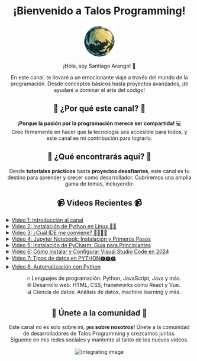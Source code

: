 <h1 align="center">¡Bienvenido a Talos Programming!</h1>

<p align="center">
  <img align="center" src="Screenshot_2024-03-11_at_12-44-30_DALL_E_2-removebg-preview.png" alt="Talos Programming Logo" height="90px" width="90px" />
</p>

<p align="center">¡Hola, soy Santiago Arango! 🚀</p>

<p align="center">
  En este canal, te llevaré a un emocionante viaje a través del mundo de la programación.
  Desde conceptos básicos hasta proyectos avanzados, ¡te ayudaré a dominar el arte del código!
</p>

<h2 align="center">🌟 ¿Por qué este canal? 🌟</h2>

<p align="center">
  <strong>¡Porque la pasión por la programación merece ser compartida!</strong> 💻<br>
  Creo firmemente en hacer que la tecnología sea accesible para todos, y este canal es mi contribución para lograrlo.
</p>

<h2 align="center">🚀 ¿Qué encontrarás aquí? 🚀</h2>

<p align="center">
  Desde <strong>tutoriales prácticos</strong> hasta <strong>proyectos desafiantes</strong>, este canal es tu destino para aprender y crecer como desarrollador.
  Cubriremos una amplia gama de temas, incluyendo:
</p>

<h2 align="center">📹 Videos Recientes 📹</h2>

<details>
  <summary><a href="https://youtu.be/OOXs0WcK5H8?si=suU4H19lGDkOvaIG">Video 1: Introducción al canal</a></summary>
  <p align="center">
    <a href="https://youtu.be/OOXs0WcK5H8?si=suU4H19lGDkOvaIG">
      <img src="https://github.com/straeker18/ppi_pl_ARANGOs/blob/01318e41df33e6462e3be2616cc375204dea3738/mq3.jpg" alt="Video 1" width="400px">
    </a>
  </p>
  <p align="center">
    ¡Hola a todos y bienvenidos a Talos Programming! En este emocionante episodio de estreno, les invito a embarcarse en este viaje.
    En este video introductorio, les daré un vistazo a lo que pueden esperar del canal.
    ¡Suscríbanse para no perderse ningún video y únanse a nuestra comunidad mientras exploramos el mundo de la programación!
  </p>
</details>

<details>
  <summary><a href="https://youtu.be/g3mGqQ7VAe8">Video 2: Instalación de Python en Linux 🐧🐍</a></summary>
  <p align="center">
    <a href="https://youtu.be/g3mGqQ7VAe8">
      <img src="https://github.com/straeker18/ppi_pl_ARANGOs/blob/d23004eb23de76c55bfc7f3bb5a46f6123703098/linux-30-anos.jpg" alt="Video 2" width="400px">
    </a>
  </p>
  <p align="center">
    ¡Bienvenidos a mi canal! En este tutorial, te mostraré cómo instalar Python en tu sistema Linux paso a paso.
  </p>
</details>

<details>
  <summary><a href="https://youtu.be/IMxNzuaf9YQ?si=xTo-hCyGVgJC3R8e">Video 3: ¿Cuál IDE me conviene? 📓👩‍💻📓</a></summary>
  <p align="center">
    <a href="https://youtu.be/IMxNzuaf9YQ?si=xTo-hCyGVgJC3R8e">
      <img src="https://github.com/straeker18/ppi_pl_ARANGOs/blob/86496065de55c864da91d6768cbbbb63d40825e6/video3.png" alt="Video 3" width="400px">
    </a>
  </p>
  <p align="center">
    ¿No sabes qué IDE elegir para tus proyectos de programación? En este video, comparo tres de las herramientas más populares: PyCharm, Jupyter y VSCode.
  </p>
</details>

<details>
  <summary><a href="https://youtu.be/G5IPdM2goVU?si=u_QSVYvTAa4rPei3">Video 4: Jupyter Notebook: Instalación y Primeros Pasos</a></summary>
  <p align="center">
    <a href="https://youtu.be/G5IPdM2goVU?si=u_QSVYvTAa4rPei3">
      <img src="https://raw.githubusercontent.com/straeker18/ppi_pl_ARANGOs/main/video%204.jfif" alt="Video 4" width="400px">
    </a>
  </p>
  <p align="center">
    En este video, te mostraré cómo empezar a usar Jupyter Notebook, una de las herramientas más poderosas para desarrolladores.
  </p>
</details>

<details>
  <summary><a href="https://youtu.be/gx-wbFt-ebI?si=dVScKyNKtfD82DDf">Video 5: Instalación de PyCharm: Guía para Principiantes</a></summary>
  <p align="center">
    <a href="https://youtu.be/gx-wbFt-ebI?si=dVScKyNKtfD82DDf">
      <img src="https://github.com/straeker18/ppi_pl_ARANGOs/blob/86496065de55c864da91d6768cbbbb63d40825e6/DALL%C2%B7E%202024-08-12%2009.01.38%20-%20A%20simpler%20YouTube%20thumbnail%20for%20a%20video%20tutorial%20on%20installing%20PyCharm.%20The%20thumbnail%20features%20a%20clean%20design%20with%20a%20prominent%20PyCharm%20logo%20in%20the%20cen.jpg" alt="Video 5" width="400px">
    </a>
  </p>
  <p align="center">
    Bienvenido a este tutorial completo sobre cómo instalar PyCharm, el IDE preferido por muchos desarrolladores para programar en Python.
  </p>
</details>

<details>
  <summary><a href="https://youtu.be/LDpKyW2O5vQ">Video 6: Cómo Instalar y Configurar Visual Studio Code en 2024</a></summary>
  <p align="center">
    <a href="https://youtu.be/LDpKyW2O5vQ">
      <img src="https://github.com/straeker18/ppi_pl_ARANGOs/blob/bc77fcccfcfd1975d1186ba735e676784c4053cd/video%206.jpg" alt="Video 6" width="400px">
    </a>
  </p>
  <p align="center">
    En este video, te mostramos paso a paso cómo descargar, instalar y configurar Visual Studio Code en tu PC.
  </p>
</details>

<details>
  <summary><a href="https://youtu.be/k7UE8dQBeBA">Video 7: Tipos de datos en PYTHON🖨️🖨️🖨️</a></summary>
  <p align="center">
    <a href="https://youtu.be/k7UE8dQBeBA">
      <img src="https://github.com/straeker18/ppi_pl_ARANGOs/blob/6f26397a1efcb3d9ece0421b6f1b951035562d69/python-automatizacion.jpg" alt="Video 7" width="400px">
    </a>
  </p>
  <p align="center">
    ¡Bienvenidos a Talos Programming! En este video te enseñaré los conceptos básicos de Python, uno de los lenguajes de programación más utilizados. Veremos cómo crear variables, manejar diferentes tipos de datos y utilizar estructuras de control como condicionales y bucles. Si eres nuevo en programación, este video es perfecto para ti. ¡Empecemos a programar con Python hoy mismo!
  </p>
</details>

<details>
  <summary><a href="https://youtu.be/XVXMPrRupE0">Video 8: Automatización con Python</a></summary>
  <p align="center">
    <a href="https://youtu.be/XVXMPrRupE0">
      <img src="https://github.com/straeker18/ppi_pl_ARANGOs/blob/6f26397a1efcb3d9ece0421b6f1b951035562d69/data_python.jpg" alt="Video 8" width="400px">
    </a>
  </p>
  <p align="center">
    ¿Cansado de renombrar y mover archivos manualmente? En este video de Talos Programming te mostraré cómo automatizar esos procesos utilizando Python. Con librerías como os y shutil, podrás renombrar, mover y organizar archivos de manera automática, optimizando tu flujo de trabajo. Aprende a crear scripts que clasifiquen archivos por tipo, les asignen nombres secuenciales y los muevan a carpetas específicas. ¡No más tareas repetitivas, deja que Python haga el trabajo por ti!
  </p>
</details>

<ul align="center" type="none">
  <li>🔥 Lenguajes de programación: Python, JavaScript, Java y más.</li>
  <li>🌐 Desarrollo web: HTML, CSS, frameworks como React y Vue.</li>
  <li>📊 Ciencia de datos: Análisis de datos, machine learning y más.</li>
</ul>

<h2 align="center">🎉 Únete a la comunidad 🎉</h2>

<p align="center">
  Este canal no es solo sobre mí, <strong>¡es sobre nosotros!</strong> Únete a la comunidad de desarrolladores de Talos Programming y crezcamos juntos.<br>
  Sígueme en mis redes sociales y mantente al tanto de los nuevos videos.
</p>

<p align="center">
  <img align="center" src="newimage.png" alt="Integrating image" width="450px">
</p>
